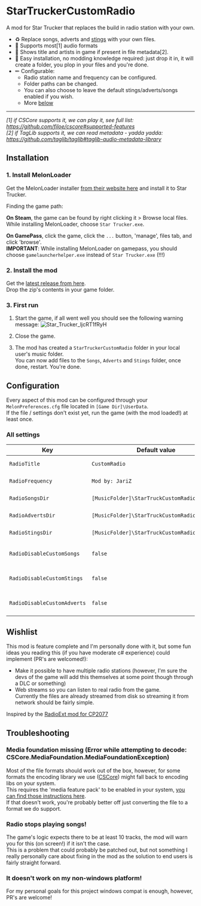 ﻿# StarTruckerCustomRadio

A mod for Star Trucker that replaces the build in radio station with your own.

- ♻ Replace songs, adverts and [stings](https://en.wikipedia.org/wiki/Sting_(musical_phrase)) with your own files.
- 🤠 Supports most[1] audio formats
- 🎸 Shows title and artists in game if present in file metadata[2].
- 🧒 Easy installation, no modding knowledge required: just drop it in, it will create a folder, you plop in your files and you're done.
- ✏ Configurable:
	- Radio station name and frequency can be configured.
	- Folder paths can be changed.
	- You can also choose to leave the default stings/adverts/songs enabled if you wish.
	- More [below](#configuration)

----
_[1] if CSCore supports it, we can play it, see full list: https://github.com/filoe/cscore#supported-features_  
_[2] if TagLib supports it, we can read metadata - yadda yadda: https://github.com/taglib/taglib#taglib-audio-metadata-library_

## Installation

### 1. Install MelonLoader
Get the MelonLoader installer [from their website here](https://melonwiki.xyz/#/?id=requirements) and install it to Star Trucker.

Finding the game path:

**On Steam**, the game can be found by right clicking it > Browse local files.  
While installing MelonLoader, choose `Star Trucker.exe`.

**On GamePass**, click the game, click the `...` button, 'manage', files tab, and click 'browse'.  
**IMPORTANT**: While installing MelonLoader on gamepass, you should choose `gamelauncherhelper.exe` instead of `Star Trucker.exe` (!!!)

### 2. Install the mod
Get the [latest release from here](https://github.com/jariz/StarTruckerCustomRadio/releases).  
Drop the zip's contents in your game folder.

### 3. First run
1. Start the game, if all went well you should see the following warning message:
![Star_Trucker_ljcRT1fRyH](https://github.com/user-attachments/assets/9fb09ae5-efc5-4117-b572-a74c9c8a23e1)

2. Close the game.

3. The mod has created a `StarTruckerCustomRadio` folder in your local user's music folder.  
You can now add files to the `Songs`, `Adverts` and `Stings` folder, once done, restart. You're done.

## Configuration

Every aspect of this mod can be configured through your `MelonPreferences.cfg` file located in `[Game Dir]\UserData`.  
If the file / settings don't exist yet, run the game (with the mod loaded!) at least once.

### All settings
| Key                         | Default value                                | Description                                                                                                 |
| --------------------------- | -------------------------------------------- | ----------------------------------------------------------------------------------------------------------- |
| `RadioTitle`                | `CustomRadio`                                | ![Star_Trucker_c3sV4CQcQs](https://github.com/user-attachments/assets/2aaf30e2-5f44-4d14-9752-5384b802ec42) |
| `RadioFrequency`            | `Mod by: JariZ`                              | ![Star_Trucker_LXWq6FSQjh](https://github.com/user-attachments/assets/95a66ff9-ba3e-495e-a6be-b420dc305278) |
| `RadioSongsDir`             | `[MusicFolder]\StarTruckCustomRadio\Songs`   | The path to your songs directory.                                                                           |
| `RadioAdvertsDir`           | `[MusicFolder]\StarTruckCustomRadio\Adverts` | The path to your adverts directory.                                                                         |
| `RadioStingsDir`            | `[MusicFolder]\StarTruckCustomRadio\Stings`  | The path to your stings directory.                                                                          |
| `RadioDisableCustomSongs`   | `false`                                      | If set to `true`, the game's default songs will not be replaced with your own.                              |
| `RadioDisableCustomStings`  | `false`                                      | If set to `true`, the game's default stings will not be replaced with your own.                             |
| `RadioDisableCustomAdverts` | `false`                                      | If set to `true`, the game's default adverts will not be replaced with your own.                            |

## Wishlist

This mod is feature complete and I'm personally done with it, but some fun ideas you reading this (if you have moderate c# experience) could implement (PR's are welcomed!):

- Make it possible to have multiple radio stations (however, I'm sure the devs of the game will add this themselves at some point though through a DLC or something)
- Web streams so you can listen to real radio from the game.  
  Currently the files are already streamed from disk so streaming it from network should be fairly simple.

Inspired by the [RadioExt mod for CP2077](https://github.com/justarandomguyintheinternet/CP77_radioExt)

## Troubleshooting

### Media foundation missing (Error while attempting to decode: CSCore.MediaFoundation.MediaFoundationException)

Most of the file formats should work out of the box, however, for some formats the encoding library we use ([CSCore](https://github.com/filoe/cscore)) might fall back to encoding libs on your system.  
This requires the 'media feature pack' to be enabled in your system, [you can find those instructions here](https://support.microsoft.com/en-us/windows/media-feature-pack-for-windows-n-8622b390-4ce6-43c9-9b42-549e5328e407).  
If that doesn't work, you're probably better off just converting the file to a format we do support.

### Radio stops playing songs!

The game's logic expects there to be at least 10 tracks, the mod will warn you for this (on screen!) if it isn't the case.  
This is a problem that could probably be patched out, but not something I really personally care about fixing in the mod as the solution to end users is fairly straight forward.

### It doesn't work on my non-windows platform!

For my personal goals for this project windows compat is enough, however, PR's are welcome!
